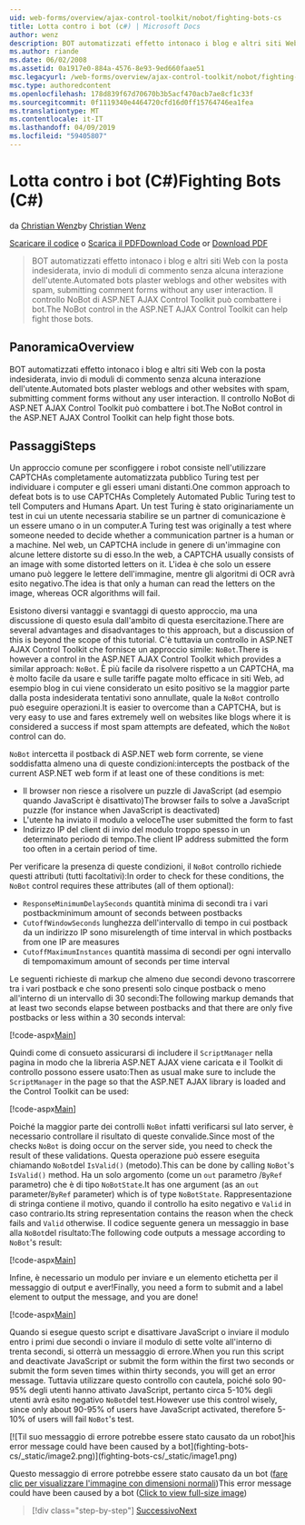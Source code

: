 ```yaml
---
uid: web-forms/overview/ajax-control-toolkit/nobot/fighting-bots-cs
title: Lotta contro i bot (c#) | Microsoft Docs
author: wenz
description: BOT automatizzati effetto intonaco i blog e altri siti Web con la posta indesiderata, invio di moduli di commento senza alcuna interazione dell'utente. Controllo NoBot di ASP.NET AJAX svantaggio...
ms.author: riande
ms.date: 06/02/2008
ms.assetid: 0a1917e0-884a-4576-8e93-9ed660faae51
msc.legacyurl: /web-forms/overview/ajax-control-toolkit/nobot/fighting-bots-cs
msc.type: authoredcontent
ms.openlocfilehash: 178d839f67d70670b3b5acf470acb7ae8cf1c33f
ms.sourcegitcommit: 0f1119340e4464720cfd16d0ff15764746ea1fea
ms.translationtype: MT
ms.contentlocale: it-IT
ms.lasthandoff: 04/09/2019
ms.locfileid: "59405807"
---
```

# <a name="fighting-bots-c"></a><span data-ttu-id="628b2-104">Lotta contro i bot (C#)</span><span class="sxs-lookup"><span data-stu-id="628b2-104">Fighting Bots (C#)</span></span>

<span data-ttu-id="628b2-105">da [Christian Wenz](https://github.com/wenz)</span><span class="sxs-lookup"><span data-stu-id="628b2-105">by [Christian Wenz](https://github.com/wenz)</span></span>

<span data-ttu-id="628b2-106">[Scaricare il codice](http://download.microsoft.com/download/9/3/f/93f8daea-bebd-4821-833b-95205389c7d0/NoBot0.cs.zip) o [Scarica il PDF](http://download.microsoft.com/download/b/6/a/b6ae89ee-df69-4c87-9bfb-ad1eb2b23373/nobot0CS.pdf)</span><span class="sxs-lookup"><span data-stu-id="628b2-106">[Download Code](http://download.microsoft.com/download/9/3/f/93f8daea-bebd-4821-833b-95205389c7d0/NoBot0.cs.zip) or [Download PDF](http://download.microsoft.com/download/b/6/a/b6ae89ee-df69-4c87-9bfb-ad1eb2b23373/nobot0CS.pdf)</span></span>

> <span data-ttu-id="628b2-107">BOT automatizzati effetto intonaco i blog e altri siti Web con la posta indesiderata, invio di moduli di commento senza alcuna interazione dell'utente.</span><span class="sxs-lookup"><span data-stu-id="628b2-107">Automated bots plaster weblogs and other websites with spam, submitting comment forms without any user interaction.</span></span> <span data-ttu-id="628b2-108">Il controllo NoBot di ASP.NET AJAX Control Toolkit può combattere i bot.</span><span class="sxs-lookup"><span data-stu-id="628b2-108">The NoBot control in the ASP.NET AJAX Control Toolkit can help fight those bots.</span></span>


## <a name="overview"></a><span data-ttu-id="628b2-109">Panoramica</span><span class="sxs-lookup"><span data-stu-id="628b2-109">Overview</span></span>

<span data-ttu-id="628b2-110">BOT automatizzati effetto intonaco i blog e altri siti Web con la posta indesiderata, invio di moduli di commento senza alcuna interazione dell'utente.</span><span class="sxs-lookup"><span data-stu-id="628b2-110">Automated bots plaster weblogs and other websites with spam, submitting comment forms without any user interaction.</span></span> <span data-ttu-id="628b2-111">Il controllo NoBot di ASP.NET AJAX Control Toolkit può combattere i bot.</span><span class="sxs-lookup"><span data-stu-id="628b2-111">The NoBot control in the ASP.NET AJAX Control Toolkit can help fight those bots.</span></span>

## <a name="steps"></a><span data-ttu-id="628b2-112">Passaggi</span><span class="sxs-lookup"><span data-stu-id="628b2-112">Steps</span></span>

<span data-ttu-id="628b2-113">Un approccio comune per sconfiggere i robot consiste nell'utilizzare CAPTCHAs completamente automatizzata pubblico Turing test per individuare i computer e gli esseri umani distanti.</span><span class="sxs-lookup"><span data-stu-id="628b2-113">One common approach to defeat bots is to use CAPTCHAs Completely Automated Public Turing test to tell Computers and Humans Apart.</span></span> <span data-ttu-id="628b2-114">Un test Turing è stato originariamente un test in cui un utente necessaria stabilire se un partner di comunicazione è un essere umano o in un computer.</span><span class="sxs-lookup"><span data-stu-id="628b2-114">A Turing test was originally a test where someone needed to decide whether a communication partner is a human or a machine.</span></span> <span data-ttu-id="628b2-115">Nel web, un CAPTCHA include in genere di un'immagine con alcune lettere distorte su di esso.</span><span class="sxs-lookup"><span data-stu-id="628b2-115">In the web, a CAPTCHA usually consists of an image with some distorted letters on it.</span></span> <span data-ttu-id="628b2-116">L'idea è che solo un essere umano può leggere le lettere dell'immagine, mentre gli algoritmi di OCR avrà esito negativo.</span><span class="sxs-lookup"><span data-stu-id="628b2-116">The idea is that only a human can read the letters on the image, whereas OCR algorithms will fail.</span></span>

<span data-ttu-id="628b2-117">Esistono diversi vantaggi e svantaggi di questo approccio, ma una discussione di questo esula dall'ambito di questa esercitazione.</span><span class="sxs-lookup"><span data-stu-id="628b2-117">There are several advantages and disadvantages to this approach, but a discussion of this is beyond the scope of this tutorial.</span></span> <span data-ttu-id="628b2-118">C'è tuttavia un controllo in ASP.NET AJAX Control Toolkit che fornisce un approccio simile: `NoBot`.</span><span class="sxs-lookup"><span data-stu-id="628b2-118">There is however a control in the ASP.NET AJAX Control Toolkit which provides a similar approach: `NoBot`.</span></span> <span data-ttu-id="628b2-119">È più facile da risolvere rispetto a un CAPTCHA, ma è molto facile da usare e sulle tariffe pagate molto efficace in siti Web, ad esempio blog in cui viene considerato un esito positivo se la maggior parte dalla posta indesiderata tentativi sono annullate, quale la `NoBot` controllo può eseguire operazioni.</span><span class="sxs-lookup"><span data-stu-id="628b2-119">It is easier to overcome than a CAPTCHA, but is very easy to use and fares extremely well on websites like blogs where it is considered a success if most spam attempts are defeated, which the `NoBot` control can do.</span></span>

`NoBot` <span data-ttu-id="628b2-120">intercetta il postback di ASP.NET web form corrente, se viene soddisfatta almeno una di queste condizioni:</span><span class="sxs-lookup"><span data-stu-id="628b2-120">intercepts the postback of the current ASP.NET web form if at least one of these conditions is met:</span></span>

- <span data-ttu-id="628b2-121">Il browser non riesce a risolvere un puzzle di JavaScript (ad esempio quando JavaScript è disattivato)</span><span class="sxs-lookup"><span data-stu-id="628b2-121">The browser fails to solve a JavaScript puzzle (for instance when JavaScript is deactivated)</span></span>
- <span data-ttu-id="628b2-122">L'utente ha inviato il modulo a veloce</span><span class="sxs-lookup"><span data-stu-id="628b2-122">The user submitted the form to fast</span></span>
- <span data-ttu-id="628b2-123">Indirizzo IP del client di invio del modulo troppo spesso in un determinato periodo di tempo.</span><span class="sxs-lookup"><span data-stu-id="628b2-123">The client IP address submitted the form too often in a certain period of time.</span></span>

<span data-ttu-id="628b2-124">Per verificare la presenza di queste condizioni, il `NoBot` controllo richiede questi attributi (tutti facoltativi):</span><span class="sxs-lookup"><span data-stu-id="628b2-124">In order to check for these conditions, the `NoBot` control requires these attributes (all of them optional):</span></span>

- `ResponseMinimumDelaySeconds` <span data-ttu-id="628b2-125">quantità minima di secondi tra i vari postback</span><span class="sxs-lookup"><span data-stu-id="628b2-125">minimum amount of seconds between postbacks</span></span>
- `CutoffWindowSeconds` <span data-ttu-id="628b2-126">lunghezza dell'intervallo di tempo in cui postback da un indirizzo IP sono misure</span><span class="sxs-lookup"><span data-stu-id="628b2-126">length of time interval in which postbacks from one IP are measures</span></span>
- `CutoffMaximumInstances` <span data-ttu-id="628b2-127">quantità massima di secondi per ogni intervallo di tempo</span><span class="sxs-lookup"><span data-stu-id="628b2-127">maximum amount of seconds per time interval</span></span>

<span data-ttu-id="628b2-128">Le seguenti richieste di markup che almeno due secondi devono trascorrere tra i vari postback e che sono presenti solo cinque postback o meno all'interno di un intervallo di 30 secondi:</span><span class="sxs-lookup"><span data-stu-id="628b2-128">The following markup demands that at least two seconds elapse between postbacks and that there are only five postbacks or less within a 30 seconds interval:</span></span>

[!code-aspx[Main](fighting-bots-cs/samples/sample1.aspx)]

<span data-ttu-id="628b2-129">Quindi come di consueto assicurarsi di includere il `ScriptManager` nella pagina in modo che la libreria ASP.NET AJAX viene caricata e il Toolkit di controllo possono essere usato:</span><span class="sxs-lookup"><span data-stu-id="628b2-129">Then as usual make sure to include the `ScriptManager` in the page so that the ASP.NET AJAX library is loaded and the Control Toolkit can be used:</span></span>

[!code-aspx[Main](fighting-bots-cs/samples/sample2.aspx)]

<span data-ttu-id="628b2-130">Poiché la maggior parte dei controlli `NoBot` infatti verificarsi sul lato server, è necessario controllare il risultato di queste convalide.</span><span class="sxs-lookup"><span data-stu-id="628b2-130">Since most of the checks `NoBot` is doing occur on the server side, you need to check the result of these validations.</span></span> <span data-ttu-id="628b2-131">Questa operazione può essere eseguita chiamando `NoBot`del `IsValid()` (metodo).</span><span class="sxs-lookup"><span data-stu-id="628b2-131">This can be done by calling `NoBot`'s `IsValid()` method.</span></span> <span data-ttu-id="628b2-132">Ha un solo argomento (come un `out` parametro /`ByRef` parametro) che è di tipo `NoBotState`.</span><span class="sxs-lookup"><span data-stu-id="628b2-132">It has one argument (as an `out` parameter/`ByRef` parameter) which is of type `NoBotState`.</span></span> <span data-ttu-id="628b2-133">Rappresentazione di stringa contiene il motivo, quando il controllo ha esito negativo e `Valid` in caso contrario.</span><span class="sxs-lookup"><span data-stu-id="628b2-133">Its string representation contains the reason when the check fails and `Valid` otherwise.</span></span> <span data-ttu-id="628b2-134">Il codice seguente genera un messaggio in base alla `NoBot`del risultato:</span><span class="sxs-lookup"><span data-stu-id="628b2-134">The following code outputs a message according to `NoBot`'s result:</span></span>

[!code-aspx[Main](fighting-bots-cs/samples/sample3.aspx)]

<span data-ttu-id="628b2-135">Infine, è necessario un modulo per inviare e un elemento etichetta per il messaggio di output e aver!</span><span class="sxs-lookup"><span data-stu-id="628b2-135">Finally, you need a form to submit and a label element to output the message, and you are done!</span></span>

[!code-aspx[Main](fighting-bots-cs/samples/sample4.aspx)]

<span data-ttu-id="628b2-136">Quando si esegue questo script e disattivare JavaScript o inviare il modulo entro i primi due secondi o inviare il modulo di sette volte all'interno di trenta secondi, si otterrà un messaggio di errore.</span><span class="sxs-lookup"><span data-stu-id="628b2-136">When you run this script and deactivate JavaScript or submit the form within the first two seconds or submit the form seven times within thirty seconds, you will get an error message.</span></span> <span data-ttu-id="628b2-137">Tuttavia utilizzare questo controllo con cautela, poiché solo 90-95% degli utenti hanno attivato JavaScript, pertanto circa 5-10% degli utenti avrà esito negativo `NoBot`del test.</span><span class="sxs-lookup"><span data-stu-id="628b2-137">However use this control wisely, since only about 90-95% of users have JavaScript activated, therefore 5-10% of users will fail `NoBot`'s test.</span></span>


[![T<span data-ttu-id="628b2-138">il suo messaggio di errore potrebbe essere stato causato da un robot]</span><span class="sxs-lookup"><span data-stu-id="628b2-138">his error message could have been caused by a bot]</span></span>(fighting-bots-cs/_static/image2.png)](fighting-bots-cs/_static/image1.png)

<span data-ttu-id="628b2-139">Questo messaggio di errore potrebbe essere stato causato da un bot ([fare clic per visualizzare l'immagine con dimensioni normali](fighting-bots-cs/_static/image3.png))</span><span class="sxs-lookup"><span data-stu-id="628b2-139">This error message could have been caused by a bot ([Click to view full-size image](fighting-bots-cs/_static/image3.png))</span></span>

> [!div class="step-by-step"]
> [<span data-ttu-id="628b2-140">Successivo</span><span class="sxs-lookup"><span data-stu-id="628b2-140">Next</span></span>](fighting-bots-vb.md)
